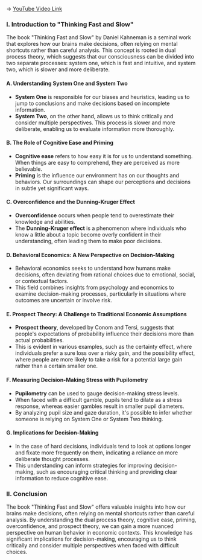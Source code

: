 -> [YouTube Video Link](https://www.youtube.com/watch?v=LikCbV1_4ks&list=PLWoagukcejEy1E5u7RGR8ziBlmDfK7wlp&index=15&pp=iAQB)

### I. Introduction to "Thinking Fast and Slow"

The book "Thinking Fast and Slow" by Daniel Kahneman is a seminal work that explores how our brains make decisions, often relying on mental shortcuts rather than careful analysis. This concept is rooted in dual process theory, which suggests that our consciousness can be divided into two separate processes: system one, which is fast and intuitive, and system two, which is slower and more deliberate.

#### A. Understanding System One and System Two

- **System One** is responsible for our biases and heuristics, leading us to jump to conclusions and make decisions based on incomplete information.
- **System Two**, on the other hand, allows us to think critically and consider multiple perspectives. This process is slower and more deliberate, enabling us to evaluate information more thoroughly.

#### B. The Role of Cognitive Ease and Priming

- **Cognitive ease** refers to how easy it is for us to understand something. When things are easy to comprehend, they are perceived as more believable.
- **Priming** is the influence our environment has on our thoughts and behaviors. Our surroundings can shape our perceptions and decisions in subtle yet significant ways.

#### C. Overconfidence and the Dunning-Kruger Effect

- **Overconfidence** occurs when people tend to overestimate their knowledge and abilities.
- The **Dunning-Kruger effect** is a phenomenon where individuals who know a little about a topic become overly confident in their understanding, often leading them to make poor decisions.

#### D. Behavioral Economics: A New Perspective on Decision-Making

- Behavioral economics seeks to understand how humans make decisions, often deviating from rational choices due to emotional, social, or contextual factors.
- This field combines insights from psychology and economics to examine decision-making processes, particularly in situations where outcomes are uncertain or involve risk.

#### E. Prospect Theory: A Challenge to Traditional Economic Assumptions

- **Prospect theory**, developed by Conom and Tersi, suggests that people's expectations of probability influence their decisions more than actual probabilities.
- This is evident in various examples, such as the certainty effect, where individuals prefer a sure loss over a risky gain, and the possibility effect, where people are more likely to take a risk for a potential large gain rather than a certain smaller one.

#### F. Measuring Decision-Making Stress with Pupilometry

- **Pupilometry** can be used to gauge decision-making stress levels.
- When faced with a difficult gamble, pupils tend to dilate as a stress response, whereas easier gambles result in smaller pupil diameters.
- By analyzing pupil size and gaze duration, it's possible to infer whether someone is relying on System One or System Two thinking.

#### G. Implications for Decision-Making

- In the case of hard decisions, individuals tend to look at options longer and fixate more frequently on them, indicating a reliance on more deliberate thought processes.
- This understanding can inform strategies for improving decision-making, such as encouraging critical thinking and providing clear information to reduce cognitive ease.

### II. Conclusion

The book "Thinking Fast and Slow" offers valuable insights into how our brains make decisions, often relying on mental shortcuts rather than careful analysis. By understanding the dual process theory, cognitive ease, priming, overconfidence, and prospect theory, we can gain a more nuanced perspective on human behavior in economic contexts. This knowledge has significant implications for decision-making, encouraging us to think critically and consider multiple perspectives when faced with difficult choices.